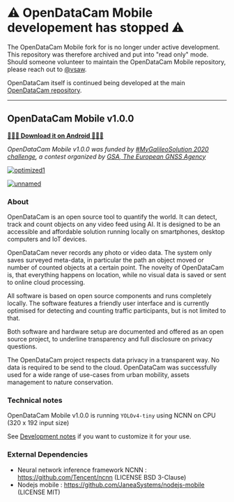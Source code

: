 # ⚠️ OpenDataCam Mobile developement has stopped ⚠️

The OpenDataCam Mobile fork for is no longer under active development. This repository was therefore archived and put into "read only" mode. Should someone volunteer to maintain the OpenDataCam Mobile repository, please reach out to [@vsaw](https://github.com/vsaw).

OpenDataCam itself is continued being developed at the main [OpenDataCam repository](https://github.com/opendatacam/opendatacam).

----

## OpenDataCam Mobile v1.0.0

**[📲📲📲 Download it on Android 📲📲📲](https://play.google.com/store/apps/details?id=com.opendatacam)**

_OpenDataCam Mobile v1.0.0 was funded by [#MyGalileoSolution 2020 challenge](https://www.gsa.europa.eu/newsroom/news/mygalileosolution-projects-selected-acceleration), a contest organized by [GSA, The European GNSS Agency](https://www.gsa.europa.eu/)_ 

[![optimized1](https://user-images.githubusercontent.com/533590/109954625-d819fe00-7ce1-11eb-85ae-ba7da9d6fef6.jpg)](https://play.google.com/store/apps/details?id=com.opendatacam)

[![unnamed](https://user-images.githubusercontent.com/533590/109954630-d9e3c180-7ce1-11eb-9d6e-12c42488e1ac.jpg)](https://play.google.com/store/apps/details?id=com.opendatacam)

### About

OpenDataCam is an open source tool to quantify the world. It can detect, track and count objects on any video feed using AI. It is designed to be an accessible and affordable solution running locally on smartphones, desktop computers and IoT devices.

OpenDataCam never records any photo or video data. The system only saves surveyed meta-data, in particular the path an object moved or number of counted objects at a certain point. The novelty of OpenDataCam is, that everything happens on location, while no visual data is saved or sent to online cloud processing.

All software is based on open source components and runs completely locally. The software features a friendly user interface and is currently optimised for detecting and counting traffic participants, but is not limited to that.

Both software and hardware setup are documented and offered as an open source project, to underline transparency and full disclosure on privacy questions.

The OpenDataCam project respects data privacy in a transparent way. No data is required to be send to the cloud. OpenDataCam was successfully used for a wide range of use-cases from urban mobility, assets management to nature conservation.

### Technical notes

OpenDataCam Mobile v1.0.0 is running `YOLOv4-tiny` using NCNN on CPU (320 x 192 input size)

See [Development notes](DEVELOPER_NOTES.md) if you want to customize it for your use.

### External Dependencies

- Neural network inference framework NCNN : https://github.com/Tencent/ncnn (LICENSE BSD 3-Clause)
- Nodejs mobile : https://github.com/JaneaSystems/nodejs-mobile (LICENSE MIT)
